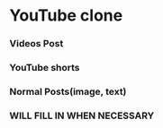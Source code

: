 # YouTube clone

### Videos Post
### YouTube shorts
### Normal Posts(image, text)

### WILL FILL IN WHEN NECESSARY
